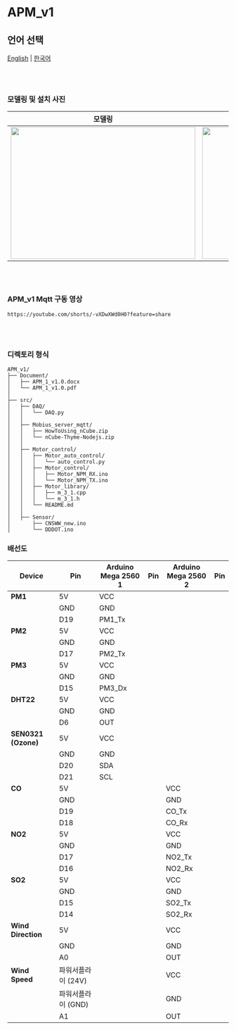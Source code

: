 # APM_v1
## 언어 선택

[English](README.md) | [한국어](README_KR.md)

<br><br>

### 모델링 및 설치 사진
<div align="center">
  
  | 모델링 | 설치 |
  |:---:|:---:|
  | <img src="https://github.com/user-attachments/assets/16247e7f-1541-47be-a514-2af5a8bb7449" width="420px" height="300px"> | <img src="https://github.com/user-attachments/assets/54e6a5d6-ec62-4971-b192-cef102818fc4" width="420px" height="300px"> |
</div>

<br><br>

### APM_v1 Mqtt 구동 영상

```
https://youtube.com/shorts/-vXDwXWd0H0?feature=share
```

<br><br>

### 디렉토리 형식

```
APM_v1/
├── Document/
│   ├── APM_1_v1.0.docx
│   └── APM_1_v1.0.pdf
│
├── src/
│   ├── DAQ/
│   │   └── DAQ.py
│   │
│   ├── Mobius_server_mqtt/
│   │   ├── HowToUsing_nCube.zip
│   │   └── nCube-Thyme-Nodejs.zip
│   │
│   ├── Motor_control/
│   │   ├── Motor_auto_control/
│   │   │   └── auto_control.py
│   │   ├── Motor_control/
│   │   │   ├── Motor_NPM_RX.ino
│   │   │   └── Motor_NPM_TX.ino
│   │   ├── Motor_library/
│   │   │   ├── m_3_1.cpp
│   │   │   └── m_3_1.h
│   │   └── README.md
│   │
│   ├── Sensor/
│       ├── CNSWW_new.ino
│       └── DDDOT.ino

```

### 배선도

| Device                | Pin               | Arduino Mega 2560 1 | Pin  | Arduino Mega 2560 2 | Pin |
|-----------------------|-------------------|---------------------|------|---------------------|------|
| **PM1**                | 5V                | VCC                 |      |                     |      |
|                       | GND               | GND                 |      |                     |      |
|                       | D19               | PM1_Tx              |      |                     |      |
| **PM2**                | 5V                | VCC                 |      |                     |      |
|                       | GND               | GND                 |      |                     |      |
|                       | D17               | PM2_Tx              |      |                     |      |
| **PM3**                | 5V                | VCC                 |      |                     |      |
|                       | GND               | GND                 |      |                     |      |
|                       | D15               | PM3_Dx              |      |                     |      |
| **DHT22**              | 5V                | VCC                 |      |                     |      |
|                       | GND               | GND                 |      |                     |      |
|                       | D6                | OUT                 |      |                     |      |
| **SEN0321 (Ozone)**    | 5V                | VCC                 |      |                     |      |
|                       | GND               | GND                 |      |                     |      |
|                       | D20               | SDA                 |      |                     |      |
|                       | D21               | SCL                 |      |                     |      |
| **CO**                 | 5V                |                     |      | VCC                 |      |
|                       | GND               |                     |      | GND                 |      |
|                       | D19               |                     |      | CO_Tx               |      |
|                       | D18               |                     |      | CO_Rx               |      |
| **NO2**                | 5V                |                     |      | VCC                 |      |
|                       | GND               |                     |      | GND                 |      |
|                       | D17               |                     |      | NO2_Tx              |      |
|                       | D16               |                     |      | NO2_Rx              |      |
| **SO2**                | 5V                |                     |      | VCC                 |      |
|                       | GND               |                     |      | GND                 |      |
|                       | D15               |                     |      | SO2_Tx              |      |
|                       | D14               |                     |      | SO2_Rx              |      |
| **Wind Direction**     | 5V                |                     |      | VCC                 |      |
|                       | GND               |                     |      | GND                 |      |
|                       | A0                |                     |      | OUT                 |      |
| **Wind Speed**         | 파워서플라이 (24V) |                     |      | VCC                 |      |
|                       | 파워서플라이 (GND) |                     |      | GND                 |      |
|                       | A1                |                     |      | OUT                 |      |


